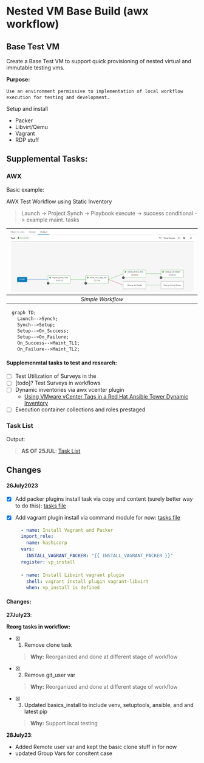# Nested VM Base Build (awx workflow) 

## Base Test VM

Create a Base Test VM to support quick provisioning of nested virtual and immutable testing vms.

**Purpose:**

    Use an environment permissive to implementation of local workflow execution for testing and development.

Setup and install 
- Packer
- Libvirt/Qemu 
- Vagrant
- RDP stuff


## Supplemental Tasks:

### AWX

Basic example:  

AWX Test Workflow using Static Inventory
> Launch -> Project Synch -> Playbook execute -> success conditional -> example maint. tasks

|![](.Resources/simple_workflow_setup.png)|
|:--:|
| *Simple Workflow* |

```mermaid
  graph TD;
    Launch-->Synch;
    Synch-->Setup;
    Setup-->On_Success;
    Setup-->On_Failure;
    On_Success-->Maint_TL1;
    On_Failure-->Maint_TL2;
```

#### Supplemenmtal tasks to test and research:

- [ ] Test Utilization of Surveys in the 
- [ ] [todo]? Test Surveys in workflows
- [ ] Dynamic inventories via awx vcenter plugin  
    - [Using VMware vCenter Tags in a Red Hat Ansible Tower Dynamic Inventory](https://www.ansible.com/blog/using-vmware-vcenter-tags-in-a-red-hat-ansible-tower-dynamic-inventory)
- [ ] Execution container collections and roles prestaged

### Task List

Output:
  > **AS OF 25JUL**: [Task List](.Resources/task_list.md)


## Changes

#### 26July2023 

- [x] Add packer plugins install task via copy and content (surely better way to do this):  [tasks file ](tasks/vagpak.yaml)

- [x] Add vagrant plugin install via command module for now: [tasks file](tasks/vagpak.yaml)
  ```yaml
    - name: Install Vagrant and Packer
    import_role:
      name: hashicorp
    vars:
      INSTALL_VAGRANT_PACKER: "{{ INSTALL_VAGRANT_PACKER }}"
    register: vp_install
  
    - name: Install Libvirt vagrant plugin
      shell: vagrant install plugin vagrant-libvirt
      when: vp_install is defined
  ```

#### Changes:

**27July23**:

**Reorg tasks in workflow:**

- [x] 1. Remove clone task
    > **Why:** Reorganized and done at different stage of workflow
- [x] 2. Remove git_user var
    > **Why:** Reorganized and done at different stage of workflow
- [x] 3. Updated basics_install to include venv, setuptools, ansible, and and latest pip
    > **Why:** Support local testing

**28July23**:

- Added Remote user var and kept the basic clone stuff in for now 
- updated Group Vars for consitent case
